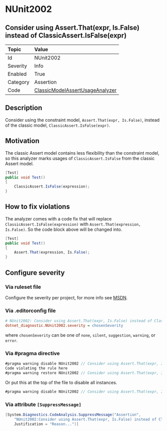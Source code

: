 # NUnit2002

## Consider using Assert.That(expr, Is.False) instead of ClassicAssert.IsFalse(expr)

| Topic    | Value
| :--      | :--
| Id       | NUnit2002
| Severity | Info
| Enabled  | True
| Category | Assertion
| Code     | [ClassicModelAssertUsageAnalyzer](https://github.com/nunit/nunit.analyzers/blob/4.4.0/src/nunit.analyzers/ClassicModelAssertUsage/ClassicModelAssertUsageAnalyzer.cs)

## Description

Consider using the constraint model, `Assert.That(expr, Is.False)`, instead of the classic model,
`ClassicAssert.IsFalse(expr)`.

## Motivation

The classic Assert model contains less flexibility than the constraint model,
so this analyzer marks usages of `ClassicAssert.IsFalse` from the classic Assert model.

```csharp
[Test]
public void Test()
{
    ClassicAssert.IsFalse(expression);
}
```

## How to fix violations

The analyzer comes with a code fix that will replace `ClassicAssert.IsFalse(expression)` with
`Assert.That(expression, Is.False)`. So the code block above will be changed into.

```csharp
[Test]
public void Test()
{
    Assert.That(expression, Is.False);
}
```

<!-- start generated config severity -->
## Configure severity

### Via ruleset file

Configure the severity per project, for more info see
[MSDN](https://learn.microsoft.com/en-us/visualstudio/code-quality/using-rule-sets-to-group-code-analysis-rules?view=vs-2022).

### Via .editorconfig file

```ini
# NUnit2002: Consider using Assert.That(expr, Is.False) instead of ClassicAssert.IsFalse(expr)
dotnet_diagnostic.NUnit2002.severity = chosenSeverity
```

where `chosenSeverity` can be one of `none`, `silent`, `suggestion`, `warning`, or `error`.

### Via #pragma directive

```csharp
#pragma warning disable NUnit2002 // Consider using Assert.That(expr, Is.False) instead of ClassicAssert.IsFalse(expr)
Code violating the rule here
#pragma warning restore NUnit2002 // Consider using Assert.That(expr, Is.False) instead of ClassicAssert.IsFalse(expr)
```

Or put this at the top of the file to disable all instances.

```csharp
#pragma warning disable NUnit2002 // Consider using Assert.That(expr, Is.False) instead of ClassicAssert.IsFalse(expr)
```

### Via attribute `[SuppressMessage]`

```csharp
[System.Diagnostics.CodeAnalysis.SuppressMessage("Assertion",
    "NUnit2002:Consider using Assert.That(expr, Is.False) instead of ClassicAssert.IsFalse(expr)",
    Justification = "Reason...")]
```
<!-- end generated config severity -->
